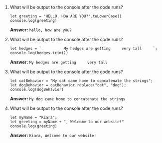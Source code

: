 1. What will be output to the console after the code runs?
    
    ```
    let greeting = "HELLO, HOW ARE YOU?".toLowerCase()
    console.log(greeting)
    ```
    **Answer:** `hello, how are you?`
    
2. What will be output to the console after the code runs?
    
    ```
    let hedges = `          My hedges are getting     very tall     `;
    console.log(hedges.trim())
    ```
    **Answer:** `My hedges are getting     very tall`
    
3. What will be output to the console after the code runs?
    
    ```
    let catBehavior = "My cat came home to concatenate the strings";
    let dogBehavior = catBehavior.replace("cat", "dog");
    console.log(dogBehavior)
    ```
    **Answer:** `My dog came home to concatenate the strings`
    
4. What will be output to the console after the code runs?
    
    ```
    let myName = "Kiara";
    let greeting = myName + ", Welcome to our website!"
    console.log(greeting)
    ```
    **Answer:** `Kiara, Welcome to our website!`
